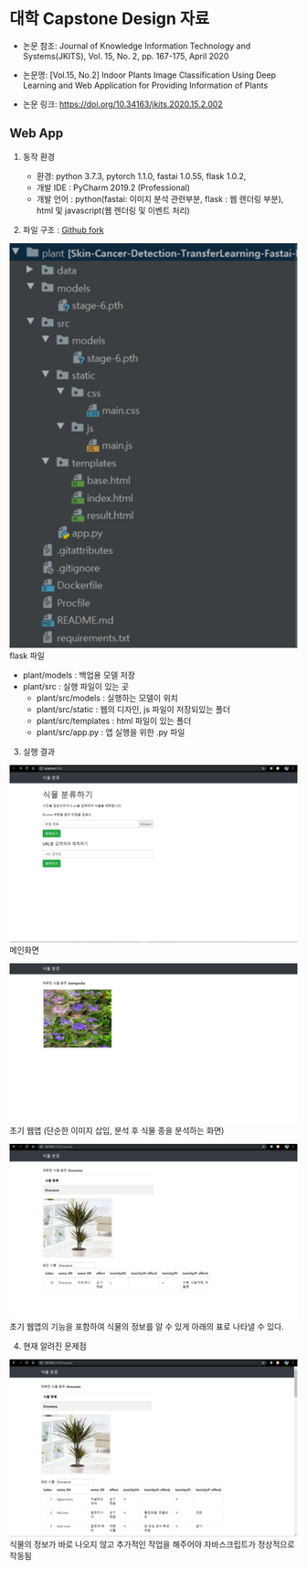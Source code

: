  # 대학 Capstone Design 자료
 - 논문 참조: Journal of Knowledge Information Technology and Systems(JKITS), Vol. 15, No. 2, pp. 167-175, April 2020 
 - 논문명: [Vol.15, No.2] Indoor Plants Image Classification Using Deep Learning and Web Application for Providing Information of Plants

 -  논문 링크: https://doi.org/10.34163/jkits.2020.15.2.002
 
 ## Web App

1. 동작 환경
    - 환경: python 3.7.3, pytorch 1.1.0, fastai 1.0.55, flask 1.0.2, 
    - 개발 IDE : PyCharm 2019.2 (Professional)
    - 개발 언어 : python(fastai: 이미지 분석 관련부분, flask : 웹 렌더링 부분), html 및 javascript(웹 렌더링 및 이벤트 처리)
    
2. 파일 구조 : [Github fork](https://github.com/dspanah/Skin-Cancer-Detection-TransferLearning-Fastai-Flask)

![tree](mdpicture/directory_tree.jpg)
flask 파일 
- plant/models : 백업용 모델 저장
- plant/src : 실행 파일이 있는 곳
  - plant/src/models : 실행하는 모델이 위치
  - plant/src/static : 웹의 디자인, js 파일이 저장되있는 폴더
  - plant/src/templates : html 파일이 있는 폴더
  - plant/src/app.py :  앱 실행을 위한 .py 파일

3. 실행 결과

![main](mdpicture/webserver_main.jpg)
메인화면

![result_Saintpaulia](mdpicture/result_Saintpaulia.jpg)
초기 웹앱 (단순한 이미지 삽입, 분석 후 식물 종을 분석하는 화면)

![result_Dracaena](mdpicture/result_Dracaena.png)
초기 웹앱의 기능을 포함하여 식물의 정보를 알 수 있게 아래의 표로 나타낼 수 있다.

4. 현재 알려진 문제점

![result_Dracaena](mdpicture/result_Dracaena_error.png)
식물의 정보가 바로 나오지 않고 추가적인 작업을 해주어야 자바스크립트가 정상적으로 작동됨


